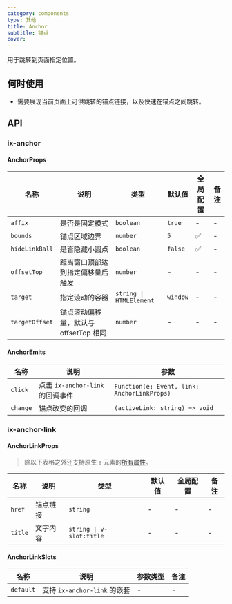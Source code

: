 ```yaml
---
category: components
type: 其他
title: Anchor
subtitle: 锚点
cover:
---
```


用于跳转到页面指定位置。

## 何时使用

- 需要展现当前页面上可供跳转的锚点链接，以及快速在锚点之间跳转。

## API

### ix-anchor

#### AnchorProps

| 名称 | 说明 | 类型  | 默认值 | 全局配置 | 备注 |
| --- | --- | --- | --- | --- | --- |
| `affix` | 是否是固定模式 | `boolean` | `true`  | - | - |
| `bounds` | 锚点区域边界 | `number` | `5` | ✅ | - |
| `hideLinkBall` |是否隐藏小圆点 | `boolean` | `false` | ✅ | - |
| `offsetTop` | 距离窗口顶部达到指定偏移量后触发 | `number` | - | - | - |
| `target` | 指定滚动的容器 | `string \| HTMLElement` | `window` | - | - |
| `targetOffset` | 锚点滚动偏移量，默认与 offsetTop 相同 | `number` | - | - | - |

#### AnchorEmits

| 名称 | 说明 | 参数  |
| --- | --- | --- |
| `click` | 点击 `ix-anchor-link` 的回调事件 | `Function(e: Event, link: AnchorLinkProps)` |
| `change` | 锚点改变的回调 | `(activeLink: string) => void` |

### ix-anchor-link

#### AnchorLinkProps

> 除以下表格之外还支持原生 `a` 元素的[所有属性](https://developer.mozilla.org/zh-CN/docs/Web/HTML/Element/a)。

| 名称 | 说明 | 类型  | 默认值 | 全局配置 | 备注 |
| --- | --- | --- | --- | --- | --- |
| `href` | 锚点链接 | `string` | - | - | - |
| `title` | 文字内容 | `string \| v-slot:title` | - | - | - |

#### AnchorLinkSlots

| 名称 | 说明 | 参数类型 | 备注 |
|  --- | --- | --- | --- |
| `default` | 支持 `ix-anchor-link` 的嵌套 | - | - |
